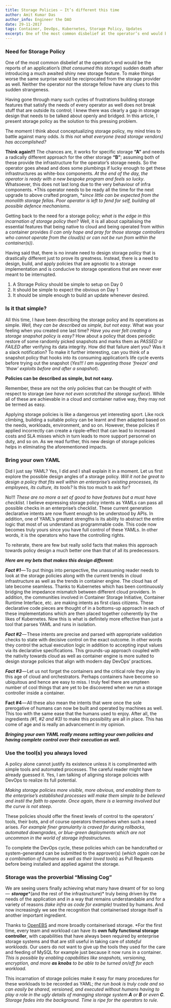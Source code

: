 ```yaml
---
title: Storage Policies — It’s different this time
author: Amit Kumar Das
author_info: Engineer the DAO
date: 29-11-2017
tags: Container, DevOps, Kubernetes, Storage Policy, Updates
excerpt: One of the most common disbelief at the operator’s end would be the reports of an application’s (that consumed this storage) sudden death after introducing a much awaited shiny new storage feature.
---
```



### Need for Storage Policy

One of the most common disbelief at the operator’s end would be the reports of an application’s (*that consumed this storage*) sudden death after introducing a much awaited shiny new storage feature. To make things worse the same surprise would be reciprocated from the storage provider as well. Neither the operator nor the storage fellow have any clues to this sudden strangeness.

Having gone through many such cycles of frustrations building storage features that satisfy the needs of every operator as well does not break stuff that are outside its control; I knew there was clearly a gap in storage design that needs to be talked about openly and bridged. In this article, I present storage policy as the solution to this pressing problem.

The moment I think about conceptualizing storage policy, my mind tries to battle against many odds. *Is this not what everyone (*read storage vendors*) has accomplished?*

**Think again!!!** The chances are, it works for specific storage **“A”** and needs a radically different approach for the other storage **“B”**; assuming both of these provide the infrastructure for the operator’s storage needs. So the operator goes ahead and does some plumbings if lucky enough to get these infrastructures as white-box components. *At the end of the day, the operator is ready with a new bespoke program and feels so lucky*. Whatsoever, this does not last long due to the very behaviour of infra components. *This operator needs to be ready all the time for the next upgrade to above crafted program, **since little can be expected from the monolith storage fellas*. *Poor operator is left to fend for self, building all possible defence mechanisms*.

Getting back to the need for a storage policy; *what is the edge in this incarnation of storage policy then*? Well, it is all about capitalising the essential features that being native to cloud and being operated from within a container provides *(I can only hope and pray for those storage controllers who cannot operate from the cloud(s) or can not be run from within the container(s))*.

Having said that, there is no innate need to design storage policy that is drastically different just to prove its greatness. Instead, there is a need to design, build, and apply policies that are agnostic to a storage implementation and is conducive to storage operations that are never ever meant to be interrupted.

1. A Storage Policy should be simple to setup on Day 0
2. It should be simple to expect the obvious on Day 1
3. It should be simple enough to build an update whenever desired.

### Is it that simple?

All this time, I have been describing the storage policy and its operations as simple. *Well, they can be described as simple, but not easy*. What was your feeling when you created one last time? *Have you ever felt creating a storage snapshot policy is easy?* How about a policy that does periodic restore
of some randomly picked snapshots and marks them as *PASSED* or *FAILED* after verifying its data integrity. How did that failure alert you? Was it a slack notification? To make it further interesting, can you think of a snapshot policy that hooks into its consuming application’s life cycle events before trying out the snapshot (*Yes!!! I am suggesting those ‘freeze’ and ‘thaw’ exploits before and after a snapshot*).

**Policies can be described as simple, but not easy.**

Remember, these are not the only policies that can be thought of with respect to storage (*we have not even scratched the storage surface*). While all of these are achievable in a cloud and container native way, they may not be termed as easy.

Applying storage policies is like a dangerous yet interesting sport. Like rock climbing, building a suitable policy can be learnt and then adapted based on the needs, workloads, environment, and so on. However, these policies if applied incorrectly can create a ripple-effect that can lead to increased costs and SLA misses which in turn leads to more support personnel on duty, and so on. As we read further, this new design of storage policies helps in eliminating the aforementioned impacts.

### Bring your own YAML

Did I just say YAML? Yes, I did and I shall explain it in a moment. Let us first explore the possible design angles of a storage policy. *Will it not be great to design a policy that fits well within an enterprise’s existing processes, its employees, its culture, its tools?* Is this too much to ask for?

No!!! *These are no more a set of good to have features but a must have checklist.* I believe expressing storage policy intents as YAMLs can pass all possible checks in an enterprise’s checklist. These current generation declarative intents are now fluent enough to be understood by APIs. In addition, one of YAML’s greatest strengths is its ability to abstract the entire logic that most of us understand as programmable code. This code now becomes truly yours since you have full control of these YAMLs. In other words, it is the operators who have the controlling rights.

To reiterate, there are few but really solid facts that makes this approach towards policy design a much better one than that of all its predecessors.

***Here are my bets that makes this design different:***

***Fact #1*** — To put things into perspective, the unassuming reader needs to look at the storage policies along with the current trends in cloud infrastructure as well as the trends in container engine. The cloud has of late become seamless. Thanks to Kubernetes which has been continuously bridging the impedance mismatch between different cloud providers. In addition, the communities involved in Container Storage Initiative, Container Runtime Interface, etc. are making intents as first class citizens. These declarative code pieces are thought of in a bottoms-up approach in each of these implementations which are then placed together coherently by the likes of Kubernetes. Now this is what is definitely more effective than just a tool that parses YAML and runs in isolation.

***Fact #2*** — These intents are precise and parsed with appropriate validation checks to state with decisive control on the exact outcome. In other words they control the actual execution logic in addition to accepting input values via its declarative specifications. This grounds-up approach coupled with the nativity towards cloud as well as container engine is more suited to design storage policies that align with modern day DevOps’ practices.

***Fact #3*** — Let us not forget the containers and the critical role they play in this age of cloud and orchestrators. Perhaps containers have become so ubiquitous and hence are easy to miss. I truly feel there are umpteen number of cool things that are yet to be discovered when we run a storage controller inside a container.

**Fact #4** — All these also mean the intents that were once the sole prerogative of humans can now be built and operated by machines as well. This too with the same ease that the humans used to enjoy. After all, the ingredients *(#1, #2 and #3)* to make this possibility are all in place. This has come of age and is really an advancement in my opinion.

***Bringing your own YAML really means setting your own policies and having complete control over their execution as well.***

### Use the tool(s) you always loved

A policy alone cannot justify its existence unless it is complimented with simple tools and automated processes. The careful reader might have already guessed it. Yes, I am talking of aligning storage policies with DevOps to realize its full potential.

*Making storage policies more visible, more obvious, and enabling them to the enterprise’s established processes will make them simple to be believed and instil the faith to operate*. *Once again, there is a learning involved but the curve is not steep*.

These policies should offer the finest levels of control to the operators’ tools, their bots, and of course operators themselves when such a need arises. *For example finer granularity is craved for during rollbacks, automated downgrades, or blue-green deployments which are not uncommon in the world of storage infrastructures.*

To complete the DevOps cycle, these policies which can be handcrafted or system-generated can be submitted to the approver(s) (*which again can be a combination of humans as well as their loved tools*) as Pull Requests before being installed and applied against the storage.

### Storage was the proverbial “Missing Cog”

We are seeing users finally achieving what many have dreamt of for so long  —  ***storage****(and the rest of the infrastructure)* truly being driven by the needs of the application and in a way that remains understandable and for a variety of reasons *(take infra as code for example)* trusted by humans. And now increasingly we see the recognition that containerised storage itself is another important ingredient.

Thanks to [OpenEBS](http://openebs.io) and more broadly containerised storage. *For the first time, every team and workload can have its **own fully functional storage controller**, with capabilities that have always been required by enterprise storage systems and that are still useful in taking care of *stateful workloads*. Our users do not want to give up the tools they used for the care and feeding of MySQL for example just because it now runs in a container. *This is possible by enabling capabilities like snapshots, versioning, encryption, and more **as knobs** to be able to be turned on/off for each workload.*

This incarnation of storage policies make it easy for many procedures for these workloads to be recorded as YAML; *the run book is truly code and so can easily be shared, versioned, and executed without humans having to play a role in the ugly details of managing storage system **A** or **B** or even **C**. Storage fades into the background. Time is ripe for the operators to rule.*

